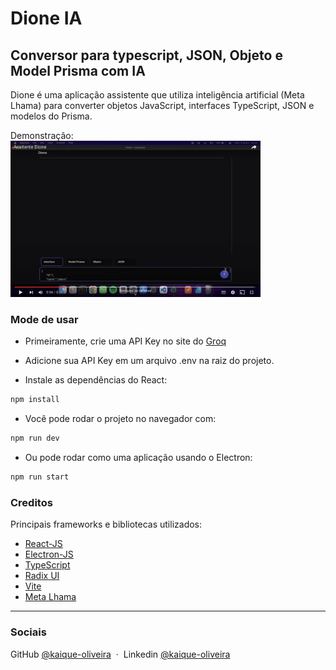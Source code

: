 # Dione IA

## Conversor para typescript, JSON, Objeto e Model Prisma com IA

Dione é uma aplicação assistente que utiliza inteligência artificial (Meta Lhama) para converter objetos JavaScript, interfaces TypeScript, JSON e modelos do Prisma.

Demonstração:
[<img src="./public/tumb.png" width="400">](https://youtu.be/6PGI6iuZUbA 'Assistir ao video')

### Mode de usar

- Primeiramente, crie uma API Key no site do [Groq](https://console.groq.com/keys)

- Adicione sua API Key em um arquivo .env na raiz do projeto.

- Instale as dependências do React:

```bash
npm install
```

- Você pode rodar o projeto no navegador com:

```bash
npm run dev
```

- Ou pode rodar como uma aplicação usando o Electron:

```bash
npm run start
```

### Creditos

Principais frameworks e bibliotecas utilizados:

- [React-JS](https://pt-br.react.dev/blog/2023/03/16/introducing-react-dev)
- [Electron-JS](https://www.electronjs.org)
- [TypeScript](https://www.typescriptlang.org)
- [Radix UI](https://www.radix-ui.com/)
- [Vite](https://vitejs-dev.translate.goog/?_x_tr_sl=en&_x_tr_tl=pt&_x_tr_hl=pt-BR&_x_tr_pto=sc)
- [Meta Lhama](https://llama.meta.com/docs/get-started/)

---

### Sociais

GitHub [@kaique-oliveira](https://github.com/kaique-oliveira) &nbsp;&middot;&nbsp;
Linkedin [@kaique-oliveira](https://www.linkedin.com/in/kaique-oliveira-a21273162/)
